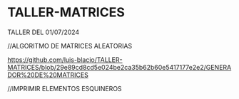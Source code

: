 # TALLER-MATRICES
TALLER DEL 01/07/2024


//ALGORITMO DE MATRICES ALEATORIAS


https://github.com/luis-blacio/TALLER-MATRICES/blob/29e89cd8cd5e024be2ca35b62b60e5417177e2e2/GENERADOR%20DE%20MATRICES


//IMPRIMIR ELEMENTOS ESQUINEROS
